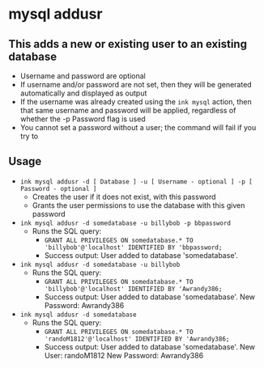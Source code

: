 # mysql addusr

## This adds a new or existing user to an existing database
- Username and password are optional
- If username and/or password are not set, then they will be generated automatically and displayed as output
- If the username was already created using the `ink mysql` action, then that same username and password will be applied, regardless of whether the -p Password flag is used
- You cannot set a password without a user; the command will fail if you try to

## Usage
- `ink mysql addusr -d [ Database ] -u [ Username - optional ] -p [ Password - optional ]`
  - Creates the user if it does not exist, with this password
  - Grants the user permissions to use the database with this given password
- `ink mysql addusr -d somedatabase -u billybob -p bbpassword`
  - Runs the SQL query:
    - `GRANT ALL PRIVILEGES ON somedatabase.* TO 'billybob'@'localhost' IDENTIFIED BY 'bbpassword;`
    - Success output:
    User added to database 'somedatabase'.
- `ink mysql addusr -d somedatabase -u billybob`
  - Runs the SQL query:
    - `GRANT ALL PRIVILEGES ON somedatabase.* TO 'billybob'@'localhost' IDENTIFIED BY 'Awrandy386;`
    - Success output:
    User added to database 'somedatabase'.
    New Password: Awrandy386
- `ink mysql addusr -d somedatabase`
  - Runs the SQL query:
    - `GRANT ALL PRIVILEGES ON somedatabase.* TO 'randoM1812'@'localhost' IDENTIFIED BY 'Awrandy386;`
    - Success output:
    User added to database 'somedatabase'.
    New User: randoM1812
    New Password: Awrandy386
